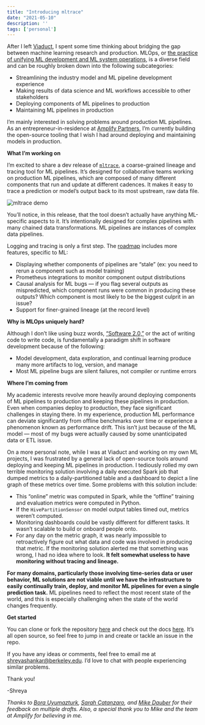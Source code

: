 ```yaml
---
title: "Introducing mltrace"
date: "2021-05-10"
description: ''
tags: ['personal']
---
```


After I left [Viaduct](https://www.viaduct.ai/), I spent some time thinking about bridging the gap between machine learning research and production. MLOps, or [the practice of unifying ML development and ML system operations](https://cloud.google.com/architecture/mlops-continuous-delivery-and-automation-pipelines-in-machine-learning), is a diverse field and can be roughly broken down into the following subcategories:


*   Streamlining the industry model and ML pipeline development experience
*   Making results of data science and ML workflows accessible to other stakeholders
*   Deploying components of ML pipelines to production
*   Maintaining ML pipelines in production

I’m mainly interested in solving problems around production ML pipelines. As an entrepreneur-in-residence at [Amplify Partners](https://amplifypartners.com/), I’m currently building the open-source tooling that I wish I had around deploying and maintaining models in production.

**What I’m working on**

I’m excited to share a dev release of [`mltrace`](https://github.com/loglabs/mltrace), a coarse-grained lineage and tracing tool for ML pipelines. It’s designed for collaborative teams working on production ML pipelines, which are composed of many different components that run and update at different cadences. It makes it easy to trace a prediction or model’s output back to its most upstream, raw data file.

![mltrace demo](./mltrace.gif)

You’ll notice, in this release, that the tool doesn’t actually have anything ML-specific aspects to it. It’s intentionally designed for complex pipelines with many chained data transformations. ML pipelines are instances of complex data pipelines.

Logging and tracing is only a first step. The [roadmap](https://github.com/loglabs/mltrace#future-directions) includes more features, specific to ML:



*   Displaying whether components of pipelines are “stale” (ex: you need to rerun a component such as model training)
*   Prometheus integrations to monitor component output distributions
*   Causal analysis for ML bugs — if you flag several outputs as mispredicted, which component runs were common in producing these outputs? Which component is most likely to be the biggest culprit in an issue?
*   Support for finer-grained lineage (at the record level)

**Why is MLOps uniquely hard?**

Although I don’t like using buzz words, [“Software 2.0,”](https://karpathy.medium.com/software-2-0-a64152b37c35) or the act of writing code to write code, is fundamentally a paradigm shift in software development because of the following:



*   Model development, data exploration, and continual learning produce many more artifacts to log, version, and manage
*   Most ML pipeline bugs are silent failures, not compiler or runtime errors

**Where I’m coming from**

My academic interests revolve more heavily around deploying components of ML pipelines to production and keeping these pipelines in production. Even when companies deploy to production, they face significant challenges in staying there. In my experience, production ML performance can deviate significantly from offline benchmarks over time or experience a phenomenon known as performance drift. This isn’t just because of the ML model — most of my bugs were actually caused by some unanticipated data or ETL issue.

On a more personal note, while I was at Viaduct and working on my own ML projects, I was frustrated by a general lack of open-source tools around deploying and keeping ML pipelines in production. I tediously rolled my own terrible monitoring solution involving a daily executed Spark job that dumped metrics to a daily-partitioned table and a dashboard to depict a line graph of these metrics over time. Some problems with this solution include:


*   This “online” metric was computed in Spark, while the “offline” training and evaluation metrics were computed in Python.
*   If the `HivePartitionSensor` on model output tables timed out, metrics weren’t computed.
*   Monitoring dashboards could be vastly different for different tasks. It wasn’t scalable to build or onboard people onto.
*   For any day on the metric graph, it was nearly impossible to retroactively figure out what data and code was involved in producing that metric. If the monitoring solution alerted me that something was wrong, I had no idea where to look. **It felt somewhat useless to have monitoring without tracing and lineage.**

**For many domains, particularly those involving time-series data or user behavior, ML solutions are not viable until we have the infrastructure to easily continually train, deploy, and monitor ML pipelines for even a single prediction task.** ML pipelines need to reflect the most recent state of the world, and this is especially challenging when the state of the world changes frequently.

**Get started**

You can clone or fork the repository [here](https://github.com/loglabs/mltrace) and check out the docs [here](https://mltrace.readthedocs.io/en/latest/index.html). It’s all open source, so feel free to jump in and create or tackle an issue in the repo. 

If you have any ideas or comments, feel free to email me at [shreyashankar@berkeley.edu](mailto:shreyashankar@berkeley.edu). I’d love to chat with people experiencing similar problems.

Thank you!

-Shreya

*Thanks to [Bora Uyumazturk](https://bora-uyumazturk.github.io/), [Sarah Catanzaro](https://twitter.com/sarahcat21), and [Mike Dauber](https://twitter.com/dauber) for their feedback on multiple drafts. Also, a special thank you to Mike and the team at Amplify for believing in me.*